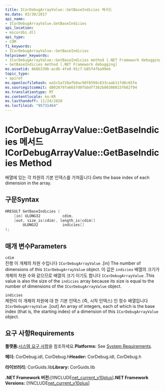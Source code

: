 ```yaml
---
title: ICorDebugArrayValue::GetBaseIndicies 메서드
ms.date: 03/30/2017
api_name:
- ICorDebugArrayValue.GetBaseIndicies
api_location:
- mscordbi.dll
api_type:
- COM
f1_keywords:
- ICorDebugArrayValue::GetBaseIndicies
helpviewer_keywords:
- ICorDebugArrayValue::GetBaseIndicies method [.NET Framework debugging]
- GetBaseIndicies method [.NET Framework debugging]
ms.assetid: 868b339b-acdb-4fe0-91c7-b85f4fba99eb
topic_type:
- apiref
ms.openlocfilehash: ea5c5a728afb9ac90f8599c833caab11fd0c65fe
ms.sourcegitcommit: d8020797a6657d0fbbdff362b80300815f682f94
ms.translationtype: MT
ms.contentlocale: ko-KR
ms.lasthandoff: 11/24/2020
ms.locfileid: "95731464"
---
```

# <a name="icordebugarrayvaluegetbaseindicies-method"></a><span data-ttu-id="fc39f-102">ICorDebugArrayValue::GetBaseIndicies 메서드</span><span class="sxs-lookup"><span data-stu-id="fc39f-102">ICorDebugArrayValue::GetBaseIndicies Method</span></span>

<span data-ttu-id="fc39f-103">배열에 있는 각 차원의 기본 인덱스를 가져옵니다.</span><span class="sxs-lookup"><span data-stu-id="fc39f-103">Gets the base index of each dimension in the array.</span></span>  
  
## <a name="syntax"></a><span data-ttu-id="fc39f-104">구문</span><span class="sxs-lookup"><span data-stu-id="fc39f-104">Syntax</span></span>  
  
```cpp  
HRESULT GetBaseIndicies (  
    [in] ULONG32          cdim,  
    [out, size_is(cdim), length_is(cdim)]
        ULONG32           indicies[]  
);  
```  
  
## <a name="parameters"></a><span data-ttu-id="fc39f-105">매개 변수</span><span class="sxs-lookup"><span data-stu-id="fc39f-105">Parameters</span></span>  

 `cdim`  
 <span data-ttu-id="fc39f-106">진행 이 개체의 차원 수입니다 `ICorDebugArrayValue` .</span><span class="sxs-lookup"><span data-stu-id="fc39f-106">[in] The number of dimensions of this `ICorDebugArrayValue` object.</span></span> <span data-ttu-id="fc39f-107">이 값은 `indicies` 배열의 크기가 개체의 차원 수와 같으므로 배열의 크기 이기도 합니다 `ICorDebugArrayValue` .</span><span class="sxs-lookup"><span data-stu-id="fc39f-107">This value is also the size of the `indicies` array because its size is equal to the number of dimensions of the `ICorDebugArrayValue` object.</span></span>  
  
 `indicies`  
 <span data-ttu-id="fc39f-108">제한이 이 개체의 차원에 대 한 기본 인덱스 (즉, 시작 인덱스) 인 정수 배열입니다 `ICorDebugArrayValue` .</span><span class="sxs-lookup"><span data-stu-id="fc39f-108">[out] An array of integers, each of which is the base index (that is, the starting index) of a dimension of this `ICorDebugArrayValue` object.</span></span>  
  
## <a name="requirements"></a><span data-ttu-id="fc39f-109">요구 사항</span><span class="sxs-lookup"><span data-stu-id="fc39f-109">Requirements</span></span>  

 <span data-ttu-id="fc39f-110">**플랫폼:**[시스템 요구 사항](../../get-started/system-requirements.md)을 참조하세요.</span><span class="sxs-lookup"><span data-stu-id="fc39f-110">**Platforms:** See [System Requirements](../../get-started/system-requirements.md).</span></span>  
  
 <span data-ttu-id="fc39f-111">**헤더:** CorDebug.idl, CorDebug.h</span><span class="sxs-lookup"><span data-stu-id="fc39f-111">**Header:** CorDebug.idl, CorDebug.h</span></span>  
  
 <span data-ttu-id="fc39f-112">**라이브러리:** CorGuids.lib</span><span class="sxs-lookup"><span data-stu-id="fc39f-112">**Library:** CorGuids.lib</span></span>  
  
 <span data-ttu-id="fc39f-113">**.NET Framework 버전:**[!INCLUDE[net_current_v10plus](../../../../includes/net-current-v10plus-md.md)]</span><span class="sxs-lookup"><span data-stu-id="fc39f-113">**.NET Framework Versions:** [!INCLUDE[net_current_v10plus](../../../../includes/net-current-v10plus-md.md)]</span></span>

